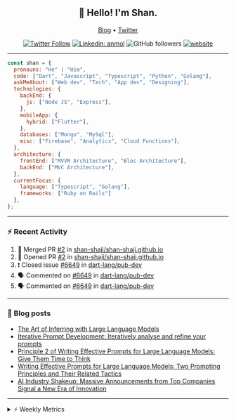 <h2 align="center">👋 Hello! I'm Shan.</h2>
<p align="center">
  <a href="https://medium.com/feed/@shan-shaji">Blog</a> •
  <a href="https://twitter.com/intent/follow?screen_name=shan__shaji">Twitter</a>
</p>

<p align="center"><a href="https://twitter.com/intent/follow?screen_name=shan__shaji"><img src="https://img.shields.io/twitter/follow/shan__shaji?style=flat" alt="Twitter Follow"></a>
<a href="https://www.linkedin.com/in/shan-shaji/"><img src="https://img.shields.io/badge/shan-shaji?style=flat-square&amp;logo=Linkedin&amp;logoColor=white&amp;link=https://www.linkedin.com/in/shan-shaji/" alt="Linkedin: anmol"></a>
<img src="https://img.shields.io/github/followers/shan-shaji?label=Follow&amp;style=social" alt="GitHub followers">
<a href="http://shan-shaji.github.io/"><img src="https://img.shields.io/badge/Website-46a2f1.svg?&amp;style=flat-square&amp;logo=Google-Chrome&amp;logoColor=white&amp;link=http://shan-shaji.github.io/" alt="website"></a></p>

<hr>

```javascript
const shan = {
  pronouns: "He" | "Him",
  code: ["Dart", "Javascript", "Typescript", "Python", "Golang"],
  askMeAbout: ["Web dev", "Tech", "App dev", "Designing"],
  technologies: {
    backEnd: {
      js: ["Node JS", "Express"],
    },
    mobileApp: {
      hybrid: ["Flutter"],
    },
    databases: ["Mongo", "MySql"],
    misc: ["Firebase", "Analytics", "Cloud Functions"],
  },
  architecture: {
    frontEnd: ["MVVM Architecture", "Bloc Architecture"],
    backEnd: ["MVC Architecture"],
  },
  currentFocus: {
    language: ["Typescript", "Golang"],
    frameworks: ["Ruby on Rails"]
  },
};
```

---

### ⚡ Recent Activity

<!--START_SECTION:activity-->
1. 🎉 Merged PR [#2](https://github.com/shan-shaji/shan-shaji.github.io/pull/2) in [shan-shaji/shan-shaji.github.io](https://github.com/shan-shaji/shan-shaji.github.io)
2. 💪 Opened PR [#2](https://github.com/shan-shaji/shan-shaji.github.io/pull/2) in [shan-shaji/shan-shaji.github.io](https://github.com/shan-shaji/shan-shaji.github.io)
3. ❗️ Closed issue [#6649](https://github.com/dart-lang/pub-dev/issues/6649) in [dart-lang/pub-dev](https://github.com/dart-lang/pub-dev)
4. 🗣 Commented on [#6649](https://github.com/dart-lang/pub-dev/issues/6649) in [dart-lang/pub-dev](https://github.com/dart-lang/pub-dev)
5. 🗣 Commented on [#6649](https://github.com/dart-lang/pub-dev/issues/6649) in [dart-lang/pub-dev](https://github.com/dart-lang/pub-dev)
<!--END_SECTION:activity-->

---

### 📕 Blog posts

<!-- BLOG-POST-LIST:START -->
- [The Art of Inferring with Large Language Models](https://dev.to/arkroot/the-art-of-inferring-with-large-language-models-243m)
- [Iterative Prompt Development: Iteratively analyse and refine your prompts](https://dev.to/arkroot/iterative-prompt-development-iteratively-analyse-and-refine-your-prompts-3ibl)
- [Principle 2 of Writing Effective Prompts for Large Language Models: Give Them Time to Think](https://dev.to/arkroot/principle-2-of-writing-effective-prompts-for-large-language-models-give-them-time-to-think-25j3)
- [Writing Effective Prompts for Large Language Models: Two Prompting Principles and Their Related Tactics](https://dev.to/arkroot/writing-effective-prompts-for-large-language-models-two-prompting-principles-and-their-related-tactics-151a)
- [AI Industry Shakeup: Massive Announcements from Top Companies Signal a New Era of Innovation](https://dev.to/shanshaji/ai-industry-shakeup-massive-announcements-from-top-companies-signal-a-new-era-of-innovation-pj7)
<!-- BLOG-POST-LIST:END -->

<hr>
<details>
    <summary>⚡ Weekly Metrics</summary>
    <p>
    
<!--START_SECTION:waka-->
![Code Time](http://img.shields.io/badge/Code%20Time-2%2C125%20hrs%202%20mins-blue)

![Profile Views](http://img.shields.io/badge/Profile%20Views-7-blue)

**🐱 My GitHub Data** 

> 📦 ? Used in GitHub's Storage 
 > 
> 🏆 343 Contributions in the Year 2023
 > 
> 💼 Opted to Hire
 > 
> 📜 136 Public Repositories 
 > 
> 🔑 0 Private Repositories 
 > 
**I'm a Night 🦉** 

```text
🌞 Morning                4415 commits        ███░░░░░░░░░░░░░░░░░░░░░░   11.45 % 
🌆 Daytime                10405 commits       ███████░░░░░░░░░░░░░░░░░░   26.98 % 
🌃 Evening                17715 commits       ███████████░░░░░░░░░░░░░░   45.93 % 
🌙 Night                  6036 commits        ████░░░░░░░░░░░░░░░░░░░░░   15.65 % 
```
📅 **I'm Most Productive on Thursday** 

```text
Monday                   5457 commits        ████░░░░░░░░░░░░░░░░░░░░░   14.15 % 
Tuesday                  6163 commits        ████░░░░░░░░░░░░░░░░░░░░░   15.98 % 
Wednesday                4822 commits        ███░░░░░░░░░░░░░░░░░░░░░░   12.50 % 
Thursday                 8166 commits        █████░░░░░░░░░░░░░░░░░░░░   21.17 % 
Friday                   6669 commits        ████░░░░░░░░░░░░░░░░░░░░░   17.29 % 
Saturday                 3565 commits        ██░░░░░░░░░░░░░░░░░░░░░░░   09.24 % 
Sunday                   3729 commits        ██░░░░░░░░░░░░░░░░░░░░░░░   09.67 % 
```


📊 **This Week I Spent My Time On** 

```text
🕑︎ Time Zone: Asia/Kolkata

💬 Programming Languages: 
Dart                     5 hrs 6 mins        ███████░░░░░░░░░░░░░░░░░░   27.09 % 
TypeScript               4 hrs 34 mins       ██████░░░░░░░░░░░░░░░░░░░   24.23 % 
ERB                      3 hrs 28 mins       █████░░░░░░░░░░░░░░░░░░░░   18.45 % 
Ruby                     2 hrs 27 mins       ███░░░░░░░░░░░░░░░░░░░░░░   13.02 % 
YAML                     1 hr 8 mins         ██░░░░░░░░░░░░░░░░░░░░░░░   06.02 % 

🔥 Editors: 
VS Code                  12 hrs 54 mins      █████████████████░░░░░░░░   68.49 % 
Android Studio           5 hrs 56 mins       ████████░░░░░░░░░░░░░░░░░   31.51 % 

🐱‍💻 Projects: 
turbo                    6 hrs 41 mins       █████████░░░░░░░░░░░░░░░░   35.49 % 
homeday-functions        3 hrs 51 mins       █████░░░░░░░░░░░░░░░░░░░░   20.45 % 
turbo-flutter            3 hrs 38 mins       █████░░░░░░░░░░░░░░░░░░░░   19.32 % 
turbo-flutter 3          2 hrs 12 mins       ███░░░░░░░░░░░░░░░░░░░░░░   11.71 % 
shan-shaji.github.io     1 hr 35 mins        ██░░░░░░░░░░░░░░░░░░░░░░░   08.48 % 

💻 Operating System: 
Mac                      18 hrs 50 mins      █████████████████████████   100.00 % 
```

**I Mostly Code in Dart** 

```text
Dart                     53 repos            ███████████░░░░░░░░░░░░░░   45.69 % 
Python                   5 repos             █░░░░░░░░░░░░░░░░░░░░░░░░   04.31 % 
Ruby                     3 repos             █░░░░░░░░░░░░░░░░░░░░░░░░   02.59 % 
Go                       3 repos             █░░░░░░░░░░░░░░░░░░░░░░░░   02.59 % 
Shell                    1 repo              ░░░░░░░░░░░░░░░░░░░░░░░░░   00.86 % 
```




 Last Updated on 27/05/2023 18:48:32 UTC
<!--END_SECTION:waka-->

</p>
 </details>
